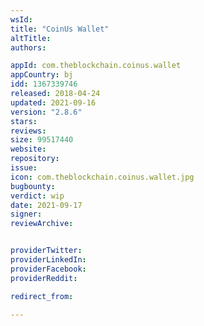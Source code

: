 ```yaml
---
wsId: 
title: "CoinUs Wallet"
altTitle: 
authors:

appId: com.theblockchain.coinus.wallet
appCountry: bj
idd: 1367339746
released: 2018-04-24
updated: 2021-09-16
version: "2.8.6"
stars: 
reviews: 
size: 99517440
website: 
repository: 
issue: 
icon: com.theblockchain.coinus.wallet.jpg
bugbounty: 
verdict: wip
date: 2021-09-17
signer: 
reviewArchive:


providerTwitter: 
providerLinkedIn: 
providerFacebook: 
providerReddit: 

redirect_from:

---
```



